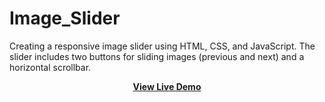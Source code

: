 # Image_Slider
Creating a responsive image slider using HTML, CSS, and JavaScript. The slider includes two buttons for sliding images (previous and next) and a horizontal scrollbar.
<div align="center">

<a href="https://rajshree-nagane.github.io/Image_Slider/"> <strong> View Live Demo </strong><a>
</div>

